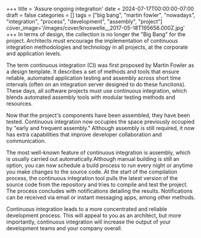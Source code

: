 +++
title = 'Assure ongoing integration'
date = 2024-07-17T00:00:00-07:00
draft = false
categories = []
tags = ["big bang", "martin fowler", "nowadays", "integration", "process", "development", "assembly", "project"]
cover_image='/images/cover/knoxwelle__2017-05-18T195656.000Z.jpg'
+++
In terms of design, the collection is no longer the "Big Bang" for the project. Architects must encourage the implementation of continuous integration methodologies and technology in all projects, at the corporate and application levels.

The term continuous integration (CI) was first proposed by Martin Fowler as a design template. It describes a set of methods and tools that ensure reliable, automated application testing and assembly across short time intervals (often on an integration server designed to do these functions). These days, all software projects must use continuous integration, which blends automated assembly tools with modular testing methods and resources.

Now that the project's components have been assembled, they have been tested. Continuous integration now occupies the space previously occupied by "early and frequent assembly." Although assembly is still required, it now has extra capabilities that improve developer collaboration and communication.

The most well-known feature of continuous integration is assembly, which is usually carried out automatically.Although manual building is still an option, you can now schedule a build process to run every night or anytime you make changes to the source code. At the start of the compilation process, the continuous integration tool pulls the latest version of the source code from the repository and tries to compile and test the project. The process concludes with notifications detailing the results. Notifications can be received via email or instant messaging apps, among other methods.

Continuous integration leads to a more concentrated and reliable development process. This will appeal to you as an architect, but more importantly, continuous integration will increase the output of your development teams and your company overall.